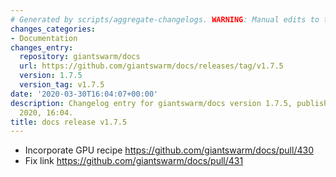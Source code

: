 ```yaml
---
# Generated by scripts/aggregate-changelogs. WARNING: Manual edits to this files will be overwritten.
changes_categories:
- Documentation
changes_entry:
  repository: giantswarm/docs
  url: https://github.com/giantswarm/docs/releases/tag/v1.7.5
  version: 1.7.5
  version_tag: v1.7.5
date: '2020-03-30T16:04:07+00:00'
description: Changelog entry for giantswarm/docs version 1.7.5, published on 30 March
  2020, 16:04.
title: docs release v1.7.5
---
```


- Incorporate GPU recipe https://github.com/giantswarm/docs/pull/430
- Fix link https://github.com/giantswarm/docs/pull/431
